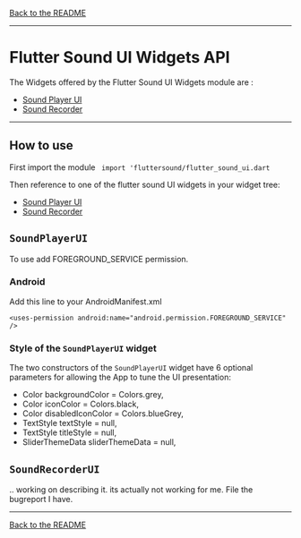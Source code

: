 [Back to the README](../README.md#flutter-sound-api)

-----------------------------------------------------------------------------------------------------------------------

# Flutter Sound UI Widgets API

The Widgets offered by the Flutter Sound UI Widgets module are :

- [Sound Player UI](#SoundPlayerUI)
- [Sound Recorder](#SoundRecorderUI)

-----------------------------------------------------------------------------------------------------------------------

## How to use
First import the module
``` import 'fluttersound/flutter_sound_ui.dart```

Then reference to one of the flutter sound UI widgets in your widget tree:

- [Sound Player UI](#SoundPlayerUI)
- [Sound Recorder](#SoundRecorderUI)

## `SoundPlayerUI`
To use add FOREGROUND_SERVICE permission.

### Android
Add this line to your AndroidManifest.xml
```
<uses-permission android:name="android.permission.FOREGROUND_SERVICE" />
```

### Style of the `SoundPlayerUI` widget

The two constructors of the `SoundPlayerUI` widget have 6 optional parameters for allowing the App to tune the UI presentation:

- Color backgroundColor = Colors.grey,
- Color iconColor = Colors.black,
- Color disabledIconColor = Colors.blueGrey,
- TextStyle textStyle = null,
- TextStyle titleStyle = null,
- SliderThemeData sliderThemeData = null,

## `SoundRecorderUI`
.. working on describing it.
its actually not working for me. File the bugreport I have.

-----------------------------------------------------------------------------------------------------------------------

[Back to the README](../README.md#flutter-sound-api)
